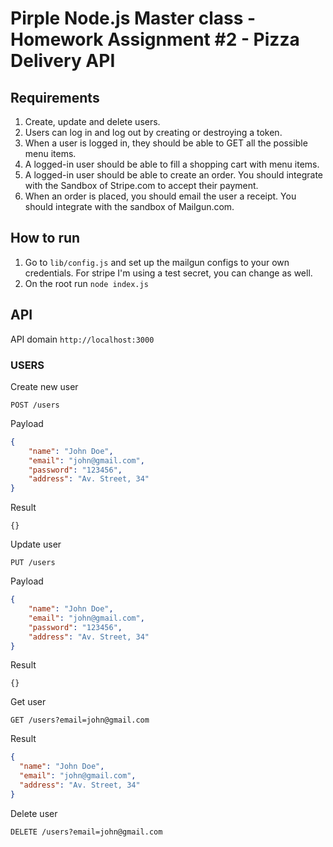 # Pirple Node.js Master class - Homework Assignment #2 - Pizza Delivery API

## Requirements

1. Create, update and delete users.
2. Users can log in and log out by creating or destroying a token.
3. When a user is logged in, they should be able to GET all the possible menu items.
4. A logged-in user should be able to fill a shopping cart with menu items.
5. A logged-in user should be able to create an order. You should integrate with the Sandbox of Stripe.com to accept their payment.
6. When an order is placed, you should email the user a receipt. You should integrate with the sandbox of Mailgun.com.

## How to run

1. Go to `lib/config.js` and set up the mailgun configs to your own credentials. For stripe I'm using a test secret, you can change as well.
2. On the root run `node index.js`

## API
API domain `http://localhost:3000`

### USERS

Create new user
```curl
POST /users
```
Payload
```json
{
	"name": "John Doe",
	"email": "john@gmail.com",
	"password": "123456",
	"address": "Av. Street, 34"
}
```
Result
```
{}
```

Update user
```curl
PUT /users
```
Payload
```json
{
	"name": "John Doe",
	"email": "john@gmail.com",
	"password": "123456",
	"address": "Av. Street, 34"
}
```
Result
```
{}
```
Get user
```curl
GET /users?email=john@gmail.com
```
Result
```json
{
  "name": "John Doe",
  "email": "john@gmail.com",
  "address": "Av. Street, 34"
}
```
Delete user
```curl
DELETE /users?email=john@gmail.com
```

